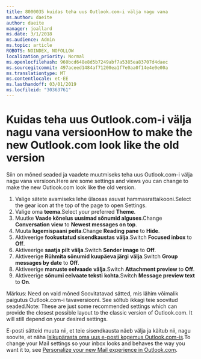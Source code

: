 ```yaml
---
title: 8000035 kuidas teha uus Outlook.com-i välja nagu vana
ms.author: daeite
author: daeite
manager: joallard
ms.date: 3/1/2018
ms.audience: Admin
ms.topic: article
ROBOTS: NOINDEX, NOFOLLOW
localization_priority: Normal
ms.openlocfilehash: 960bcd648e8d5b7249abf7a5385ea83707d4daec
ms.sourcegitcommit: 497aceed1484af71200ea1f7e0aa0f14e4e0e00a
ms.translationtype: MT
ms.contentlocale: et-EE
ms.lasthandoff: 03/01/2019
ms.locfileid: "30363761"
---
```

# <a name="how-to-make-the-new-outlookcom-look-like-the-old-version"></a><span data-ttu-id="2a560-102">Kuidas teha uus Outlook.com-i välja nagu vana versioon</span><span class="sxs-lookup"><span data-stu-id="2a560-102">How to make the new Outlook.com look like the old version</span></span>

<span data-ttu-id="2a560-103">Siin on mõned seaded ja vaadete muutmiseks teha uus Outlook.com-i välja nagu vana versioon.</span><span class="sxs-lookup"><span data-stu-id="2a560-103">Here are some settings and views you can change to make the new Outlook.com look like the old version.</span></span>

1. <span data-ttu-id="2a560-104">Valige sätete avamiseks lehe ülaosas asuvat hammasrattaikooni.</span><span class="sxs-lookup"><span data-stu-id="2a560-104">Select the gear icon at the top of the page to open Settings.</span></span>
2. <span data-ttu-id="2a560-105">Valige oma **teema**.</span><span class="sxs-lookup"><span data-stu-id="2a560-105">Select your preferred **Theme**.</span></span>
3. <span data-ttu-id="2a560-106">Muutke **Vaade kõnelus** **uusimad sõnumid alguses**.</span><span class="sxs-lookup"><span data-stu-id="2a560-106">Change **Conversation view** to **Newest messages on top**.</span></span>
4. <span data-ttu-id="2a560-107">Muuta **lugemispaani** **peita**.</span><span class="sxs-lookup"><span data-stu-id="2a560-107">Change **Reading pane** to **Hide**.</span></span>
5. <span data-ttu-id="2a560-108">Aktiveerige **fookustatud sisendkaustas** **välja**.</span><span class="sxs-lookup"><span data-stu-id="2a560-108">Switch **Focused inbox** to **Off**.</span></span>
6. <span data-ttu-id="2a560-109">Aktiveerige **saatja pilt** **välja**.</span><span class="sxs-lookup"><span data-stu-id="2a560-109">Switch **Sender image** to **Off**.</span></span> 
7. <span data-ttu-id="2a560-110">Aktiveerige **Rühmita sõnumid kuupäeva järgi** **välja**.</span><span class="sxs-lookup"><span data-stu-id="2a560-110">Switch **Group messages by date** to **Off**.</span></span> 
8. <span data-ttu-id="2a560-111">Aktiveerige **manuste eelvaade** **välja**.</span><span class="sxs-lookup"><span data-stu-id="2a560-111">Switch **Attachment preview** to **Off**.</span></span> 
9. <span data-ttu-id="2a560-112">Aktiveerige **sõnumi eelvaate teksti** **kohta**.</span><span class="sxs-lookup"><span data-stu-id="2a560-112">Switch **Message preview text** to **On**.</span></span>

<span data-ttu-id="2a560-p101">Märkus: Need on vaid mõned Soovitatavad sätted, mis lähim võimalik paigutus Outlook.com-i tavaversiooni. See sõltub ikkagi teie soovitud seaded.</span><span class="sxs-lookup"><span data-stu-id="2a560-p101">Note: These are just some recommended settings which can provide the closest possible layout to the classic version of Outlook.com. It will still depend on your desired settings.</span></span>

<span data-ttu-id="2a560-115">E-posti sätteid muuta nii, et teie sisendkausta näeb välja ja käitub nii, nagu soovite, et näha [Isikupärasta oma uus e-posti kogemus Outlook.com-is](https://support.office.com/article/b41c2ecb-f23c-42b3-b7f8-659646d5e58c).</span><span class="sxs-lookup"><span data-stu-id="2a560-115">To change your Mail settings so your inbox looks and behaves the way you want it to, see [Personalize your new Mail experience in Outlook.com](https://support.office.com/article/b41c2ecb-f23c-42b3-b7f8-659646d5e58c).</span></span>